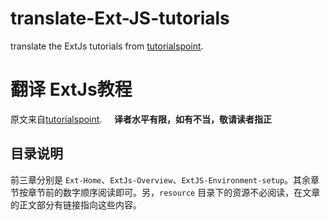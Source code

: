 # translate-Ext-JS-tutorials
translate the ExtJs tutorials from [tutorialspoint](https://www.tutorialspoint.com/extjs/).

# 翻译 ExtJs教程  
原文来自[tutorialspoint](https://www.tutorialspoint.com/extjs/).    
**译者水平有限，如有不当，敬请读者指正**

## 目录说明
前三章分别是 `Ext-Home`、`ExtJs-Overview`、`ExtJS-Environment-setup`。其余章节按章节前的数字顺序阅读即可。另，`resource` 目录下的资源不必阅读，在文章的正文部分有链接指向这些内容。
